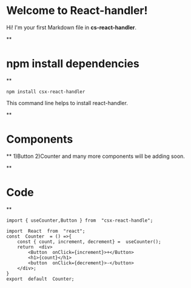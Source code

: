 ﻿# Welcome to React-handler!

Hi! I'm your first Markdown file in **cs-react-handler**.



**

# npm install dependencies

**

    npm install csx-react-handler
This command line helps to install react-handler.

**

# Components

**
1)Button
2)Counter
and many more components will be adding soon.


**

# Code

**

    import { useCounter,Button } from  "csx-react-handle";

    import  React  from  "react";
    const  Counter  = () =>{
	    const { count, increment, decrement} =  useCounter();
	    return  <div>
		    <Button  onClick={increment}>+</Button>
		    <h1>{count}</h1>
		    <button  onClick={decrement}>-</button>
		</div>;
    }
    export  default  Counter;

